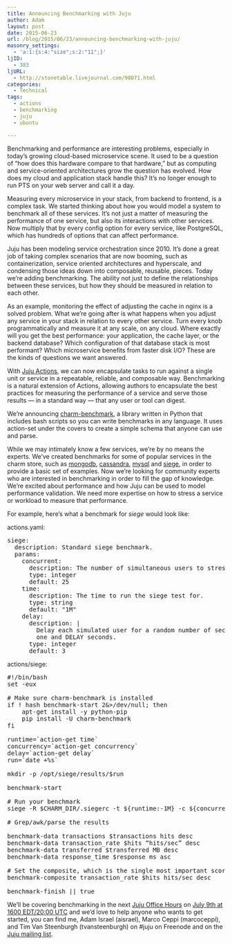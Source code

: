 ```yaml
---
title: Announcing Benchmarking with Juju
author: Adam
layout: post
date: 2015-06-23
url: /blog/2015/06/23/announcing-benchmarking-with-juju/
masonry_settings:
  - 'a:1:{s:4:"size";s:2:"11";}'
ljID:
  - 383
ljURL:
  - http://stonetable.livejournal.com/98071.html
categories:
  - Technical
tags:
  - actions
  - benchmarking
  - juju
  - ubuntu

---
```

Benchmarking and performance are interesting problems, especially in today’s growing cloud-based microservice scene. It used to be a question of “how does this hardware compare to that hardware,” but as computing and service-oriented architectures grow the question has evolved. How does my cloud and application stack handle this? It’s no longer enough to run PTS on your web server and call it a day.

Measuring every microservice in your stack, from backend to frontend, is a complex task. We started thinking about how you would model a system to benchmark all of these services. It’s not just a matter of measuring the performance of one service, but also its interactions with other services. Now multiply that by every config option for every service, like PostgreSQL, which has hundreds of options that can affect performance.

Juju has been modeling service orchestration since 2010. It’s done a great job of taking complex scenarios that are now booming, such as containerization, service oriented architectures and hyperscale, and condensing those ideas down into composable, reusable, pieces. Today we’re adding benchmarking. The ability not just to define the relationships between these services, but how they should be measured in relation to each other.

As an example, monitoring the effect of adjusting the cache in nginx is a solved problem. What we’re going after is what happens when you adjust any service in your stack in relation to every other service. Turn every knob programmatically and measure it at any scale, on any cloud. Where exactly will you get the best performance: your application, the cache layer, or the backend database? Which configuration of that database stack is most performant? Which microservice benefits from faster disk I/O? These are the kinds of questions we want answered.

With [Juju Actions](1), we can now encapsulate tasks to run against a single unit or service in a repeatable, reliable, and composable way. Benchmarking is a natural extension of Actions, allowing authors to encapsulate the best practices for measuring the performance of a service and serve those results &#8212; in a standard way &#8212; that any user or tool can digest.

We’re announcing [charm-benchmark](2), a library written in Python that includes bash scripts so you can write benchmarks in any language. It uses action-set under the covers to create a simple schema that anyone can use and parse.

While we may intimately know a few services, we’re by no means the experts. We’ve created benchmarks for some of popular services in the charm store, such as [mongodb](3), [cassandra](4), [mysql](5) and [siege](6), in order to provide a basic set of examples. Now we’re looking for community experts who are interested in benchmarking in order to fill the gap of knowledge. We’re excited about performance and how Juju can be used to model performance validation. We need more expertise on how to stress a service or workload to measure that performance.

For example, here&#8217;s what a benchmark for _siege_ would look like:

actions.yaml:

<pre class="lang:yaml decode:true " title="actions.yaml">siege:
  description: Standard siege benchmark.
  params:
    concurrent:
      description: The number of simultaneous users to stress the web server with.
      type: integer
      default: 25
    time:
      description: The time to run the siege test for.
      type: string
      default: "1M"
    delay:
      description: |
        Delay each simulated user for a random number of seconds between
        one and DELAY seconds.
      type: integer
      default: 3
</pre>

actions/siege:

<pre class="lang:default decode:true " title="siege">#!/bin/bash
set -eux

# Make sure charm-benchmark is installed
if ! hash benchmark-start 2&>/dev/null; then
    apt-get install -y python-pip
    pip install -U charm-benchmark
fi

runtime=`action-get time`
concurrency=`action-get concurrency`
delay=`action-get delay`
run=`date +%s`

mkdir -p /opt/siege/results/$run

benchmark-start

# Run your benchmark
siege -R $CHARM_DIR/.siegerc -t ${runtime:-1M} -c ${concurrency:-25} -d ${delay:-3} -q --log=/opt/siege/results/$run/siege.log

# Grep/awk/parse the results

benchmark-data transactions $transactions hits desc
benchmark-data transaction_rate $hits “hits/sec” desc
benchmark-data transferred $transferred MB desc
benchmark-data response_time $response ms asc

# Set the composite, which is the single most important score
benchmark-composite transaction_rate $hits hits/sec desc

benchmark-finish || true</pre>

We’ll be covering benchmarking in the next [Juju Office Hours](7) on [July 9th at 1600 EDT/20:00 UTC](8) and we’d love to help anyone who wants to get started, you can find me, Adam Israel (aisrael), Marco Ceppi (marcoceppi), and Tim Van Steenburgh (tvansteenburgh) on #juju on Freenode and on the [Juju mailing list](9).

 [1]: https://jujucharms.com/docs/stable/actions
 [2]: https://pypi.python.org/pypi/charm-benchmark
 [3]: https://jujucharms.com/mongodb/
 [4]: https://github.com/juju-solutions/cassandra
 [5]: https://github.com/juju-solutions/mysql-benchmark
 [6]: https://github.com/juju-solutions/siege
 [7]: https://www.youtube.com/watch?v=ALt4zsAMy90
 [8]: http://ubuntuonair.com/
 [9]: https://lists.ubuntu.com/mailman/listinfo/juju
